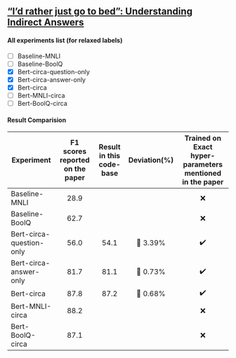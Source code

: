 ## [“I’d rather just go to bed”: Understanding Indirect Answers](/https://aclanthology.org/2020.emnlp-main.601.pdf)

#### All experiments list (for relaxed labels) 
- [ ] Baseline-MNLI
- [ ] Baseline-BoolQ
- [x] Bert-circa-question-only 
- [x] Bert-circa-answer-only
- [x] Bert-circa
- [ ] Bert-MNLI-circa
- [ ] Bert-BoolQ-circa

#### Result Comparision

| Experiment              | F1 scores reported on the paper | Result in this code-base | Deviation(%) |  Trained on Exact hyper-parameters mentioned in the paper |
| ----------------------- | :-----------: | :--------:|  :--------:| :--------: |
| Baseline-MNLI           | 28.9 |  |  | :x: |
| Baseline-BoolQ          | 62.7 |  |  | :x: |
| Bert-circa-question-only| 56.0 | 54.1 | :small_red_triangle_down: 3.39% | :heavy_check_mark: |
| Bert-circa-answer-only  | 81.7 | 81.1 | :small_red_triangle_down: 0.73% | :heavy_check_mark: |
| Bert-circa              | 87.8 | 87.2 | :small_red_triangle_down: 0.68%  | :heavy_check_mark: |
| Bert-MNLI-circa         | 88.2 |  |  | :x: |
| Bert-BoolQ-circa        | 87.1 |  |  | :x: |
